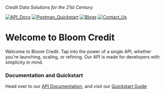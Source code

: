 _Credit Data Solutions for the 21st Century._

[![API_Docs](https://img.shields.io/badge/API_Docs-V2-blue)](https://developers.bloomcredit.io/docs)
[![Postman_Quickstart](https://img.shields.io/badge/Postman-Quickstart-blue)](https://www.postman.com/bloom-eng/workspace/bloom-v2-quickstart/overview)
[![Blogs](https://img.shields.io/badge/Press-Blogs-blue)](https://bloomcredit.io/resources/category/blog/)
[![Contact_Us](https://img.shields.io/badge/Contact-Sales-blue)](https://bloomcredit.io/sales/)

# Welcome to Bloom Credit

Welcome to Bloom Credit. Tap into the power of a single API, whether you're launching, scaling, or refining. Our API is made for developers with simplicity in mind. 

### Documentation and Quickstart

Head over to our [API Documentation](https://developers.bloomcredit.io/docs), and visit our [Quickstart Guide](https://www.postman.com/bloom-eng/workspace/bloom-v2-quickstart/overview)

